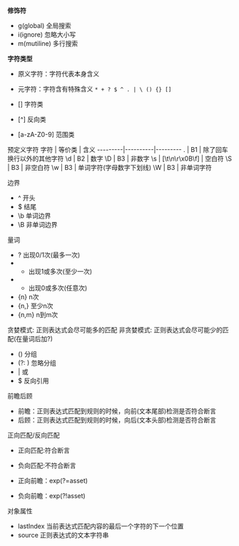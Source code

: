 **修饰符**

- g(global) 全局搜索
- i(ignore) 忽略大小写
- m(mutiline) 多行搜索

**字符类型**

- 原义字符：字符代表本身含义
- 元字符：字符含有特殊含义 `* + ? $ ^ . | \ () {} []`

- [] 字符类
- [^] 反向类
- [a-zA-Z0-9] 范围类

预定义字符
字符 | 等价类 | 含义
---------|----------|---------
 . | B1 | 除了回车换行以外的其他字符
 \d | B2 | 数字
 \D | B3 | 非数字
 \s | [\t\n\r\x0B\f] | 空白符
 \S | B3 | 非空白符
 \w | B3 | 单词字符(字母数字下划线)
 \W | B3 | 非单词字符

边界

- ^ 开头
- $ 结尾
- \b 单词边界
- \B 非单词边界

量词

- ? 出现0/1次(最多一次)
- + 出现1或多次(至少一次)
- * 出现0或多次(任意次)
- {n} n次
- {n,} 至少n次
- {n,m} n到m次

贪婪模式: 正则表达式会尽可能多的匹配
非贪婪模式: 正则表达式会尽可能少的匹配(在量词后加?)

- () 分组
- (?: ) 忽略分组
- | 或
- $ 反向引用

前瞻后顾

- 前瞻：正则表达式匹配到规则的时候，向前(文本尾部)检测是否符合断言
- 后顾：正则表达式匹配到规则的时候，向后(文本头部)检测是否符合断言

正向匹配/反向匹配

- 正向匹配:符合断言
- 负向匹配:不符合断言

- 正向前瞻：exp(?=asset)
- 负向前瞻：exp(?!asset)

对象属性

- lastIndex 当前表达式匹配内容的最后一个字符的下一个位置
- source 正则表达式的文本字符串

